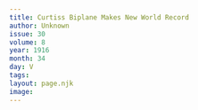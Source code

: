 ```yaml
---
title: Curtiss Biplane Makes New World Record
author: Unknown
issue: 30
volume: 8
year: 1916
month: 34
day: V
tags:
layout: page.njk
image:
---
```


